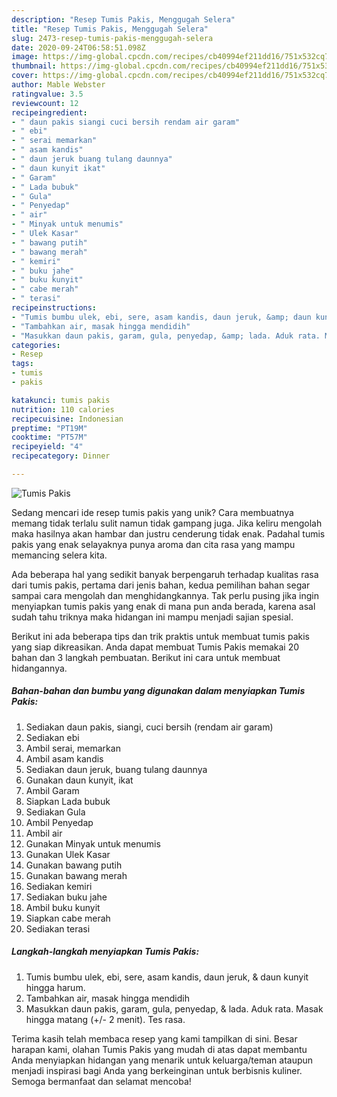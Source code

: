 ```yaml
---
description: "Resep Tumis Pakis, Menggugah Selera"
title: "Resep Tumis Pakis, Menggugah Selera"
slug: 2473-resep-tumis-pakis-menggugah-selera
date: 2020-09-24T06:58:51.098Z
image: https://img-global.cpcdn.com/recipes/cb40994ef211dd16/751x532cq70/tumis-pakis-foto-resep-utama.jpg
thumbnail: https://img-global.cpcdn.com/recipes/cb40994ef211dd16/751x532cq70/tumis-pakis-foto-resep-utama.jpg
cover: https://img-global.cpcdn.com/recipes/cb40994ef211dd16/751x532cq70/tumis-pakis-foto-resep-utama.jpg
author: Mable Webster
ratingvalue: 3.5
reviewcount: 12
recipeingredient:
- " daun pakis siangi cuci bersih rendam air garam"
- " ebi"
- " serai memarkan"
- " asam kandis"
- " daun jeruk buang tulang daunnya"
- " daun kunyit ikat"
- " Garam"
- " Lada bubuk"
- " Gula"
- " Penyedap"
- " air"
- " Minyak untuk menumis"
- " Ulek Kasar"
- " bawang putih"
- " bawang merah"
- " kemiri"
- " buku jahe"
- " buku kunyit"
- " cabe merah"
- " terasi"
recipeinstructions:
- "Tumis bumbu ulek, ebi, sere, asam kandis, daun jeruk, &amp; daun kunyit hingga harum."
- "Tambahkan air, masak hingga mendidih"
- "Masukkan daun pakis, garam, gula, penyedap, &amp; lada. Aduk rata. Masak hingga matang (+/- 2 menit). Tes rasa."
categories:
- Resep
tags:
- tumis
- pakis

katakunci: tumis pakis 
nutrition: 110 calories
recipecuisine: Indonesian
preptime: "PT19M"
cooktime: "PT57M"
recipeyield: "4"
recipecategory: Dinner

---
```



![Tumis Pakis](https://img-global.cpcdn.com/recipes/cb40994ef211dd16/751x532cq70/tumis-pakis-foto-resep-utama.jpg)

Sedang mencari ide resep tumis pakis yang unik? Cara membuatnya memang tidak terlalu sulit namun tidak gampang juga. Jika keliru mengolah maka hasilnya akan hambar dan justru cenderung tidak enak. Padahal tumis pakis yang enak selayaknya punya aroma dan cita rasa yang mampu memancing selera kita.



Ada beberapa hal yang sedikit banyak berpengaruh terhadap kualitas rasa dari tumis pakis, pertama dari jenis bahan, kedua pemilihan bahan segar sampai cara mengolah dan menghidangkannya. Tak perlu pusing jika ingin menyiapkan tumis pakis yang enak di mana pun anda berada, karena asal sudah tahu triknya maka hidangan ini mampu menjadi sajian spesial.


Berikut ini ada beberapa tips dan trik praktis untuk membuat tumis pakis yang siap dikreasikan. Anda dapat membuat Tumis Pakis memakai 20 bahan dan 3 langkah pembuatan. Berikut ini cara untuk membuat hidangannya.

<!--inarticleads1-->

##### Bahan-bahan dan bumbu yang digunakan dalam menyiapkan Tumis Pakis:

1. Sediakan  daun pakis, siangi, cuci bersih (rendam air garam)
1. Sediakan  ebi
1. Ambil  serai, memarkan
1. Ambil  asam kandis
1. Sediakan  daun jeruk, buang tulang daunnya
1. Gunakan  daun kunyit, ikat
1. Ambil  Garam
1. Siapkan  Lada bubuk
1. Sediakan  Gula
1. Ambil  Penyedap
1. Ambil  air
1. Gunakan  Minyak untuk menumis
1. Gunakan  Ulek Kasar
1. Gunakan  bawang putih
1. Gunakan  bawang merah
1. Sediakan  kemiri
1. Sediakan  buku jahe
1. Ambil  buku kunyit
1. Siapkan  cabe merah
1. Sediakan  terasi




<!--inarticleads2-->

##### Langkah-langkah menyiapkan Tumis Pakis:

1. Tumis bumbu ulek, ebi, sere, asam kandis, daun jeruk, &amp; daun kunyit hingga harum.
1. Tambahkan air, masak hingga mendidih
1. Masukkan daun pakis, garam, gula, penyedap, &amp; lada. Aduk rata. Masak hingga matang (+/- 2 menit). Tes rasa.




Terima kasih telah membaca resep yang kami tampilkan di sini. Besar harapan kami, olahan Tumis Pakis yang mudah di atas dapat membantu Anda menyiapkan hidangan yang menarik untuk keluarga/teman ataupun menjadi inspirasi bagi Anda yang berkeinginan untuk berbisnis kuliner. Semoga bermanfaat dan selamat mencoba!
